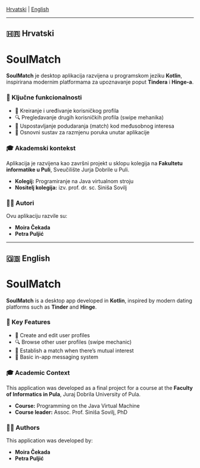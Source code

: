 [Hrvatski](#hrvatski) | [English](#english)

---

## <a id="hrvatski"></a> 🇭🇷 Hrvatski

# SoulMatch

**SoulMatch** je desktop aplikacija razvijena u programskom jeziku **Kotlin**, inspirirana modernim platformama za upoznavanje poput **Tindera** i **Hinge-a**.

### 🎯 Ključne funkcionalnosti

-   👤 Kreiranje i uređivanje korisničkog profila
-   🔍 Pregledavanje drugih korisničkih profila (swipe mehanika)
-   💖 Uspostavljanje podudaranja (match) kod međusobnog interesa
-   💬 Osnovni sustav za razmjenu poruka unutar aplikacije

### 🎓 Akademski kontekst

Aplikacija je razvijena kao završni projekt u sklopu kolegija na **Fakultetu informatike u Puli**, Sveučilište Jurja Dobrile u Puli.

-   **Kolegij:** Programiranje na Java virtualnom stroju
-   **Nositelj kolegija:** izv. prof. dr. sc. Siniša Sovilj

### 👩‍💻 Autori

Ovu aplikaciju razvile su:
-   **Moira Čekada**
-   **Petra Puljić**

---

## <a id="english"></a> 🇬🇧 English

# SoulMatch

**SoulMatch** is a desktop app developed in **Kotlin**, inspired by modern dating platforms such as **Tinder** and **Hinge**.

### 🎯 Key Features

-   👤 Create and edit user profiles
-   🔍 Browse other user profiles (swipe mechanic)
-   💖 Establish a match when there’s mutual interest
-   💬 Basic in-app messaging system

### 🎓 Academic Context

This application was developed as a final project for a course at the **Faculty of Informatics in Pula**, Juraj Dobrila University of Pula.

-   **Course:** Programming on the Java Virtual Machine
-   **Course leader:** Assoc. Prof. Siniša Sovilj, PhD

### 👩‍💻 Authors

This application was developed by:
-   **Moira Čekada**
-   **Petra Puljić**
